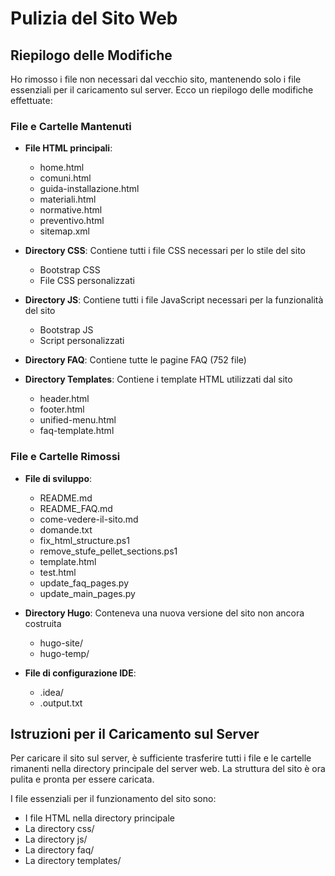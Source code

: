 # Pulizia del Sito Web

## Riepilogo delle Modifiche

Ho rimosso i file non necessari dal vecchio sito, mantenendo solo i file essenziali per il caricamento sul server. Ecco un riepilogo delle modifiche effettuate:

### File e Cartelle Mantenuti

- **File HTML principali**:
  - home.html
  - comuni.html
  - guida-installazione.html
  - materiali.html
  - normative.html
  - preventivo.html
  - sitemap.xml

- **Directory CSS**: Contiene tutti i file CSS necessari per lo stile del sito
  - Bootstrap CSS
  - File CSS personalizzati

- **Directory JS**: Contiene tutti i file JavaScript necessari per la funzionalità del sito
  - Bootstrap JS
  - Script personalizzati

- **Directory FAQ**: Contiene tutte le pagine FAQ (752 file)

- **Directory Templates**: Contiene i template HTML utilizzati dal sito
  - header.html
  - footer.html
  - unified-menu.html
  - faq-template.html

### File e Cartelle Rimossi

- **File di sviluppo**:
  - README.md
  - README_FAQ.md
  - come-vedere-il-sito.md
  - domande.txt
  - fix_html_structure.ps1
  - remove_stufe_pellet_sections.ps1
  - template.html
  - test.html
  - update_faq_pages.py
  - update_main_pages.py

- **Directory Hugo**: Conteneva una nuova versione del sito non ancora costruita
  - hugo-site/
  - hugo-temp/

- **File di configurazione IDE**:
  - .idea/
  - .output.txt

## Istruzioni per il Caricamento sul Server

Per caricare il sito sul server, è sufficiente trasferire tutti i file e le cartelle rimanenti nella directory principale del server web. La struttura del sito è ora pulita e pronta per essere caricata.

I file essenziali per il funzionamento del sito sono:
- I file HTML nella directory principale
- La directory css/
- La directory js/
- La directory faq/
- La directory templates/